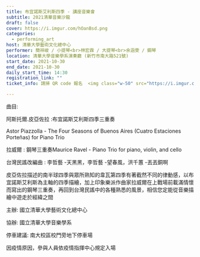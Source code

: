 ```yaml
---
title: 布宜諾斯艾利斯四季 - 講座音樂會
subtitle: 2021清華音樂沙龍
draft: false
cover: https://i.imgur.com/hOanBsd.png
categories:
  - performing_art
host: 清華大學藝術文化總中心 
performer: 簡祥峻 / 小提琴<br>林宏霖 / 大提琴<br>余涵雯 / 鋼琴
location: 清華大學音樂學系演奏廳 (新竹市南大路521號) 
start_date: 2021-10-30
end_date: 2021-10-30
daily_start_time: 14:30
registration_link: ""
ticket_info: 請掃 QR code 報名  <img class="w-50" src="https://i.imgur.com/joeS263.png" />

---
```


曲目: 


阿斯托爾.皮亞佐拉  :布宜諾斯艾利斯四季三重奏

Astor Piazzolla - The Four Seasons of Buenos Aires (Cuatro Estaciones Porteñas) for Piano Trio

拉威爾 : 鋼琴三重奏Maurice Ravel -  Piano Trio for piano, violin, and cello

台灣民謠改編曲 : 李哲藝 -天黑黑，李哲藝 -望春風，洪千蕙 -丟丟銅啊


皮亞佐拉描述的南半球四季與眾所熟知的韋瓦第四季有著截然不同的律動感，以布宜諾斯艾利斯為主軸的四季描繪，加上印象樂派作曲家拉威爾在上戰場前載滿情懷而寫出的鋼琴三重奏，再回到台灣民謠中的各種熟悉的風景，相信您定能從音樂描繪中遊走於經緯之間


主辦:  國立清華大學藝術文化總中心

協辦:  國立清華大學音樂學系


停車建議: 南大校區校門旁地下停車場 

因疫情原因，參與人員依疫情指揮中心規定入場


